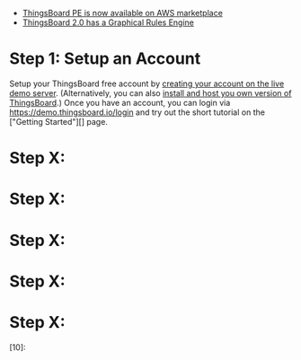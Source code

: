 * [ThingsBoard PE is now available on AWS marketplace](https://aws.amazon.com/marketplace/pp/B07CSTDN9W)
* [ThingsBoard 2.0 has a Graphical Rules Engine](https://thingsboard.io/docs/user-guide/rule-engine-2-0/re-getting-started/)

# Step 1: Setup an Account
Setup your ThingsBoard free account by [creating your account on the live demo server][01].
(Alternatively, you can also [install and host you own version of ThingsBoard][02].)
Once you have an account, you can login via https://demo.thingsboard.io/login
and try out the short tutorial on the ["Getting Started"][] page.

# Step X:
# Step X:
# Step X:
# Step X:
# Step X:



[01]:https://demo.thingsboard.io/signup
[02]:https://thingsboard.io/docs/user-guide/install/installation-options/
[03]:https://thingsboard.io/docs/getting-started-guides/helloworld/
[04]:
[05]:
[06]:
[07]:
[08]:
[09]:
[10]:
